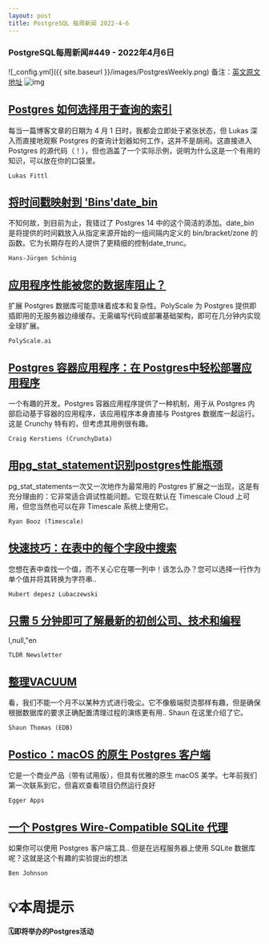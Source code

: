 ```yaml
---
layout: post
title: PostgreSQL 每周新闻 2022-4-6
---
```

### PostgreSQL每周新闻#449 - 2022年4月6日
![_config.yml]({{ site.baseurl }}/images/PostgresWeekly.png)
备注：[英文原文地址](https://postgresweekly.com/issues/449)
![img](https://res.cloudinary.com/cpress/image/upload/w_1280,e_sharpen:60/ovuvbxdhf0pftb24xu5l.jpg)
## [Postgres 如何选择用于查询的索引](https://postgresweekly.com/link/121864/web)
每当一篇博客文章的日期为 4 月 1 日时，我都会立即处于紧张状态，但 Lukas 深入而直接地观察 Postgres 的查询计划器如何工作，这并不是胡闹。这直接进入 Postgres 的源代码（！），但也涵盖了一个实际示例，说明为什么这是一个有用的知识，可以放在你的口袋里。


`Lukas Fittl `
## [将时间戳映射到 'Bins'date_bin](https://postgresweekly.com/link/121866/web)
不知何故，到目前为止，我错过了 Postgres 14 中的这个简洁的添加。date_bin是将提供的时间戳放入从指定来源开始的一组间隔内定义的 bin/bracket/zone 的函数。它为长期存在的人提供了更精细的控制date_trunc。


`Hans-Jürgen Schönig `
## [应用程序性能被您的数据库阻止？](https://postgresweekly.com/link/121868/web)
扩展 Postgres 数据库可能意味着成本和复杂性。PolyScale 为 Postgres 提供即插即用的无服务器边缘缓存。无需编写代码或部署基础架构，即可在几分钟内实现全球扩展。


`PolyScale.ai `
## [Postgres 容器应用程序：在 Postgres中轻松部署应用程序](https://postgresweekly.com/link/121876/web)
一个有趣的开发。Postgres 容器应用程序提供了一种机制，用于从 Postgres 内部启动基于容器的应用程序，该应用程序本身直接与 Postgres 数据库一起运行。这是 Crunchy 特有的，但考虑其用例很有趣。


`Craig Kerstiens (CrunchyData) `
## [用pg_stat_statement识别postgres性能瓶颈](https://postgresweekly.com/link/121877/web)
pg_stat_statements一次又一次地作为最常用的 Postgres 扩展之一出现，这是有充分理由的：它非常适合调试性能问题。它现在默认在 Timescale Cloud 上可用，但您当然也可以在非 Timescale 系统上使用它。


`Ryan Booz (Timescale) `
## [快速技巧：在表中的每个字段中搜索](https://postgresweekly.com/link/121879/web)
您想在表中查找一个值，而不关心它在哪一列中！该怎么办？您可以选择一行作为单个值并将其转换为字符串..


`Hubert depesz Lubaczewski `
## [只需 5 分钟即可了解最新的初创公司、技术和编程](https://postgresweekly.com/link/121880/web)
l,null,"en


`TLDR Newsletter `
## [整理VACUUM](https://postgresweekly.com/link/121881/web)
看，我们不能一个月不以某种方式进行吸尘。它不像极端熨烫那样有趣，但是确保根据数据库的要求正确配置清理过程的演练更有用.. Shaun 在这里介绍了它。


`Shaun Thomas (EDB) `
## [Postico：macOS 的原生 Postgres 客户端](https://postgresweekly.com/link/121884/web)
它是一个商业产品（带有试用版），但具有优雅的原生 macOS 美学。七年前我们第一次联系到它，但喜欢查看项目仍然运行良好


`Egger Apps `
## [一个 Postgres Wire-Compatible SQLite 代理](https://postgresweekly.com/link/121885/web)
如果你可以使用 Postgres 客户端工具.. 但是在远程服务器上使用 SQLite 数据库呢？这就是这个有趣的实验提出的想法


`Ben Johnson `
# 💡本周提示


**🗓即将举办的Postgres活动**
